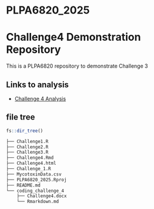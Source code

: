 # PLPA6820_2025

# Challenge4 Demonstration Repository
This is a PLPA6820 repository to demonstrate Challenge 3

## Links to analysis

- [Challenge 4 Analysis](coding_challenge_4/Challenge4.md)

## file tree

```r
fs::dir_tree()
```

```bash
├── Challenge1.R
├── Challenge2.R
├── Challenge3.R
├── Challenge4.Rmd
├── Challenge4.html
├── Challenge_1.R
├── MycotoxinData.csv
├── PLPA6820_2025.Rproj
├── README.md
└── coding_challenge_4
    ├── Challenge4.docx
    └── Rmarkdown.md
```



